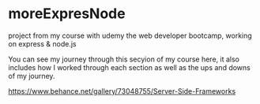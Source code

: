 # moreExpresNode
project from my course with udemy the web developer bootcamp, working on express & node.js

You can see my journey through this secyion of my course here, it also includes how I worked through each section as well as the ups and downs of my journey.

https://www.behance.net/gallery/73048755/Server-Side-Frameworks
